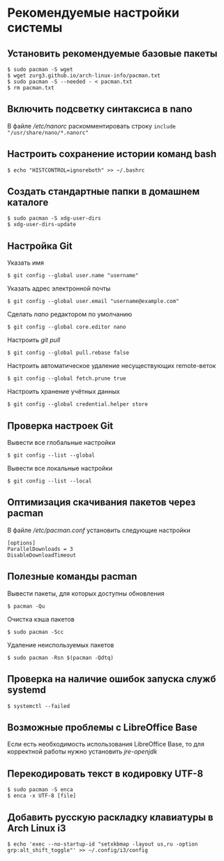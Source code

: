 # Рекомендуемые настройки системы

## Установить рекомендуемые базовые пакеты
```
$ sudo pacman -S wget
$ wget zurg3.github.io/arch-linux-info/pacman.txt
$ sudo pacman -S --needed - < pacman.txt
$ rm pacman.txt
```

## Включить подсветку синтаксиса в nano
В файле */etc/nanorc* раскомментировать строку `include "/usr/share/nano/*.nanorc"`

## Настроить сохранение истории команд bash
```
$ echo "HISTCONTROL=ignoreboth" >> ~/.bashrc
```

## Создать стандартные папки в домашнем каталоге
```
$ sudo pacman -S xdg-user-dirs
$ xdg-user-dirs-update
```

## Настройка Git
Указать имя
```
$ git config --global user.name "username"
```

Указать адрес электронной почты
```
$ git config --global user.email "username@example.com"
```

Сделать *nano* редактором по умолчанию
```
$ git config --global core.editor nano
```

Настроить *git pull*
```
$ git config --global pull.rebase false
```

Настроить автоматическое удаление несуществующих remote-веток
```
$ git config --global fetch.prune true
```

Настроить хранение учётных данных
```
$ git config --global credential.helper store
```

## Проверка настроек Git
Вывести все глобальные настройки
```
$ git config --list --global
```

Вывести все локальные настройки
```
$ git config --list --local
```

## Оптимизация скачивания пакетов через pacman
В файле */etc/pacman.conf* установить следующие настройки
```
[options]
ParallelDownloads = 3
DisableDownloadTimeout
```

## Полезные команды pacman
Вывести пакеты, для которых доступны обновления
```
$ pacman -Qu
```

Очистка кэша пакетов
```
$ sudo pacman -Scc
```

Удаление неиспользуемых пакетов
```
$ sudo pacman -Rsn $(pacman -Qdtq)
```

## Проверка на наличие ошибок запуска служб systemd
```
$ systemctl --failed
```

## Возможные проблемы с LibreOffice Base
Если есть необходимость использования LibreOffice Base, то для корректной работы нужно установить *jre-openjdk*

## Перекодировать текст в кодировку UTF-8
```
$ sudo pacman -S enca
$ enca -x UTF-8 [file]
```

## Добавить русскую раскладку клавиатуры в Arch Linux i3
```
$ echo 'exec --no-startup-id "setxkbmap -layout us,ru -option grp:alt_shift_toggle"' >> ~/.config/i3/config
```
